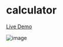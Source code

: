 # calculator

[Live Demo](https://silinde87.github.io/calculator/)

![image](https://github.com/Silinde87/calculator/blob/main/images/screen.JPG?raw=true)
